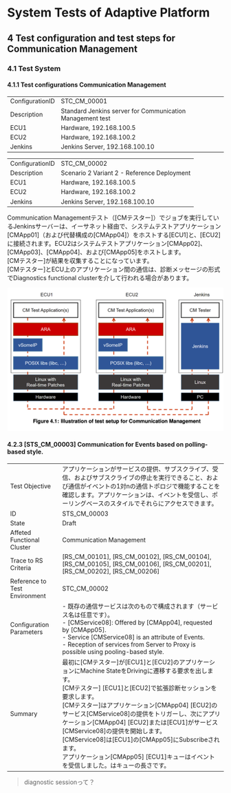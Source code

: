# System Tests of Adaptive Platform
## 4 Test configuration and test steps for Communication Management
### 4.1 Test System
#### 4.1.1 Test configurations Communication Management
|  |  |
| ---- | ---- |
|  ConfigurationID  |  STC_CM_00001  |
|  Description  |  Standard Jenkins server for Communication Management test  |
|  ECU1  |  Hardware, 192.168.100.5  |
|  ECU2  |  Hardware, 192.168.100.2  |
|  Jenkins  |  Jenkins Server, 192.168.100.10  |

|  |  |
| ---- | ---- |
|  ConfigurationID  |  STC_CM_00002  |
|  Description  |   Scenario 2 Variant 2 - Reference Deployment |
|  ECU1  |  Hardware, 192.168.100.5  |
|  ECU2  |  Hardware, 192.168.100.2  |
|  Jenkins  |  Jenkins Server, 192.168.100.10  |

Communication Managementテスト（[CMテスター]）でジョブを実行しているJenkinsサーバーは、イーサネット経由で、システムテストアプリケーション[CMApp01]（および代替構成の[CMApp04]）をホストする[ECU1]と、[ECU2]に接続されます。ECU2はシステムテストアプリケーション[CMApp02]、[CMApp03]、[CMApp04]、および[CMApp05]をホストします。  
[CMテスター]が結果を収集することになっています。  
[CMテスター]とECU上のアプリケーション間の通信は、診断メッセージの形式でDiagnostics functional clusterを介して行われる場合があります。  

![](img/Figure4.1.png)

#### 4.2.3 [STS_CM_00003] Communication for Events based on polling-based style.
|  |  |
| ---- | ---- |
|  Test Objective  |  アプリケーションがサービスの提供、サブスクライブ、受信、およびサブスクライブの停止を実行できること、および通信がイベントの1対nの通信トポロジで機能することを確認します。アプリケーションは、イベントを受信し、ポーリングベースのスタイルでそれらにアクセスできます。  |
|  ID  |   STS_CM_00003 |
|  State  |  Draft  |
|  Affeted Functional Cluster  |  Communication Management  |
|  Trace to RS Criteria  |  [RS_CM_00101], [RS_CM_00102], [RS_CM_00104], [RS_CM_00105], [RS_CM_00106], [RS_CM_00201], [RS_CM_00202], [RS_CM_00206]  |
|  Reference to Test Environment  |  STC_CM_00002    |
|  Configuration Parameters  |  - 既存の通信サービスは次のもので構成されます（サービス名は任意です）。<br> - [CMService08]: Offered by [CMApp04], requested by [CMApp05].<br> - Service [CMService08] is an attribute of Events.<br> - Reception of services from Server to Proxy is possible using pooling-based style.  |
|  Summary  |  最初に[CMテスター]が[ECU1]と[ECU2]のアプリケーションにMachine StateをDrivingに遷移する要求を出します。<br>[CMテスター] [ECU1]と[ECU2]で拡張診断セッションを要求します。<br>[CMテスター]はアプリケーション[CMApp04] [ECU2]のサービス[CMService08]の提供をトリガーし、次にアプリケーション[CMApp04] [ECU2]または[ECU1]がサービス[CMService08]の提供を開始します。<br> [CMService08]は[ECU1]の[CMApp05]にSubscribeされます。<br>アプリケーション[CMApp05] [ECU1]キューはイベントを受信しました。<n>はキューの長さです。|

> diagnostic sessionって？
> 